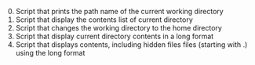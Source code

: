 0. Script that prints the path name of the current working directory
1. Script that display the contents list of current directory
2. Script that changes the working directory to the home directory
3. Script that display current directory contents in a long format
4. Script that displays contents, including hidden files files (starting with .) using the long format
